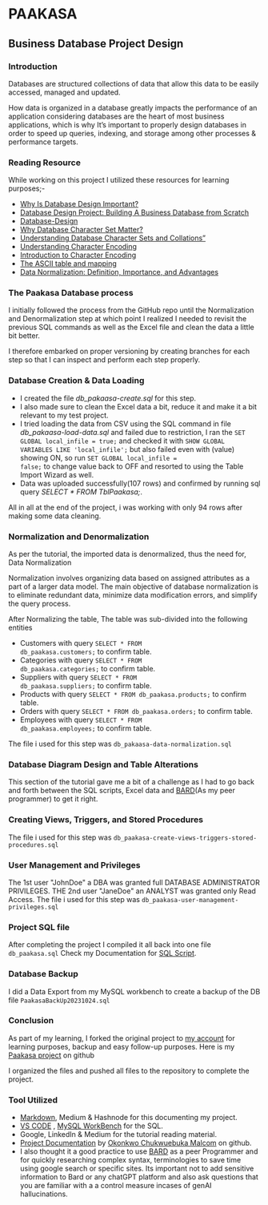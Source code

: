 # PAAKASA

## Business Database Project Design

### Introduction

Databases are structured collections of data that allow this data to be easily accessed, managed and updated.

How data is organized in a database greatly impacts the performance of an application considering databases are the heart of most business applications, which is why It’s important to properly design databases in order to speed up queries, indexing, and storage among other processes & performance targets.  

### Reading Resource

While working on this project I utilized these resources for learning purposes;-

* [Why Is Database Design Important?](https://www.linkedin.com/pulse/why-database-design-important-colbytech/)
* [Database Design Project: Building A Business Database from Scratch](https://medium.com/@okonkwoebuka456/database-design-project-building-a-business-database-from-scratch-9f9b48944f97)
* [Database-Design](https://github.com/Ebuka456/Database-Design)
* [Why Database Character Set Matter?](https://www.linkedin.com/pulse/why-database-character-set-matter-adhika-widjaya/)
* [Understanding Database Character Sets and Collations”](https://blog.fourninecloud.com/database-character-set-charset-collation-and-their-relationship-explained-227bd5155c48)
* [Understanding Character Encoding](https://www.geeksforgeeks.org/understanding-character-encoding/)
* [Introduction to Character Encoding](https://medium.com/jspoint/introduction-to-character-encoding-3b9735f265a6)
* [The ASCII table and mapping](https://www.asciitable.com/)
* [Data Normalization: Definition, Importance, and Advantages](https://coresignal.com/blog/data-normalization/)

### The Paakasa Database process

I initially followed the process from the GitHub repo until the Normalization and Denormalization step at which point I realized I needed to revisit the previous SQL commands as well as the Excel file and clean the data a little bit better.

I therefore embarked on proper versioning by creating branches for each step so that I can inspect and perform each step properly.

### Database Creation & Data Loading  

* I created the file <em>db_pakaasa-create.sql</em> for this step.
* I also made sure to clean the Excel data a bit, reduce it and make it a bit relevant to my test project.
* I tried loading the data from CSV using the SQL command in file <em>db_pakaasa-load-data.sql</em> and failed due to restriction, I ran the <code>SET GLOBAL local_infile = true;</code> and checked it with <code>SHOW GLOBAL VARIABLES LIKE 'local_infile';</code> but also failed even with (value) showing ON, so run <code>SET GLOBAL local_infile = false;</code> to change value back to OFF and resorted to using the Table Import Wizard as well.
* Data was uploaded successfully(107 rows) and confirmed by running sql query <em>SELECT *
FROM TblPaakasa;</em>.

All in all at the end of the project, i was working with only 94 rows after making some data cleaning.

### Normalization and Denormalization

As per the tutorial, the imported data is denormalized, thus the need for, Data Normalization

Normalization involves organizing data based on assigned attributes as a part of a larger data model. The main objective of database normalization is to eliminate redundant data, minimize data modification errors, and simplify the query process.

After Normalizing the table, The table was sub-divided into the following entities

* Customers with query <code>SELECT * FROM db_paakasa.customers;</code> to confirm table.
* Categories with query <code>SELECT * FROM db_paakasa.categories;</code> to confirm table.
* Suppliers with query <code>SELECT * FROM db_paakasa.suppliers;</code> to confirm table.
* Products with query <code>SELECT * FROM db_paakasa.products;</code> to confirm table.
* Orders with query <code>SELECT * FROM db_paakasa.orders;</code> to confirm table.
* Employees with query <code>SELECT * FROM db_paakasa.employees;</code> to confirm table.

The file i used for this step was <code>db_pakaasa-data-normalization.sql</code>
  
### Database Diagram Design and Table Alterations

This section of the tutorial gave me a bit of a challenge as I had to go back and forth between the SQL scripts, Excel data and [BARD](https://bard.google.com/)(As my peer programmer) to get it right.

### Creating Views, Triggers, and Stored Procedures

The file i used for this step was <code>db_paakasa-create-views-triggers-stored-procedures.sql</code>

### User Management and Privileges

The 1st user "JohnDoe" a DBA was granted full DATABASE ADMINISTRATOR PRIVILEGES.
THE 2nd user "JaneDoe" an ANALYST was granted only Read Access. 
The file i used for this step was <code>db_paakasa-user-management-privileges.sql</code>

  
### Project SQL file

After completing the project I compiled it all back into one file <code>db_paakasa.sql</code> 
Check my Documentation for [SQL Script](https://github.com/piusnmuhumuza/paakasa/blob/master/paakasa-documentation.md).


### Database Backup

I did a Data Export from my MySQL workbench to create a backup of the DB file <code>PaakasaBackUp20231024.sql</code>

### Conclusion

As part of my learning, I forked the original project to [my account](https://github.com/piusnmuhumuza/Database-Design) for learning purposes, backup and easy follow-up purposes.
Here is my [Paakasa project](https://github.com/piusnmuhumuza/paakasa) on github

I organized the files and pushed all files to the repository to complete the project.

### Tool Utilized

* [Markdown](https://www.markdownguide.org/basic-syntax/), Medium & Hashnode for this documenting my project.
* [VS CODE](https://code.visualstudio.com/download) , [MySQL WorkBench](https://www.mysql.com/products/workbench/) for the SQL.
* Google, LinkedIn & Medium for the tutorial reading material.
* [Project Documentation](https://github.com/Ebuka456/Database-Design) by [Okonkwo Chukwuebuka Malcom](https://medium.com/@okonkwoebuka456/database-design-project-building-a-business-database-from-scratch-9f9b48944f97) on github.
* I also thought it a good practice to use [BARD](https://bard.google.com/) as a peer Programmer and for quickly researching complex syntax, terminologies to save time using google search or specific sites. Its important not to add sensitive information to Bard or any chatGPT platform and also ask questions that you are familiar with a a control measure incases of genAI hallucinations. 
